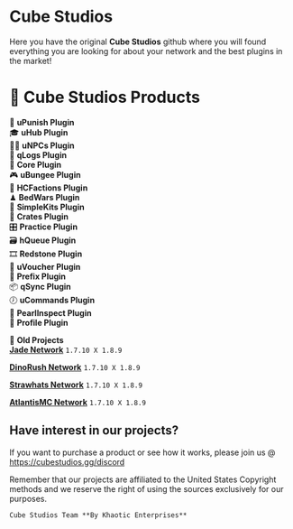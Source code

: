 # Cube Studios

Here you have the original **Cube Studios** github
where you will found everything you are looking for
about your network and the best plugins in the market!

  
# 🎲 Cube Studios Products
  

👮 **uPunish Plugin**  
🎓 **uHub Plugin**  
👶🏻 **uNPCs Plugin**  
👟 **qLogs Plugin**  
🏅 **Core Plugin**  
🎮 **uBungee Plugin**  
🎨 **HCFactions Plugin**  
♟ **BedWars Plugin**  
🔌 **SimpleKits Plugin**  
💾 **Crates Plugin**  
🎛 **Practice Plugin**  
🗃 **hQueue Plugin**  
🎞 **Redstone Plugin**  
🎰 **uVoucher Plugin**  
🎥 **Prefix Plugin**  
📦 **qSync Plugin**  
🕖 **uCommands Plugin**  
📓 **PearlInspect Plugin**  
🪪 **Profile Plugin**  

📑 **Old Projects**  
**[Jade Network](https://www.x.com/jademcnet)** `1.7.10 X 1.8.9`

**[DinoRush Network](https://www.x.com/dinorushnetwork)** `1.7.10 X 1.8.9`  

**[Strawhats Network](https://www.x.com/StrawhatsNet)** `1.7.10 X 1.8.9`

**[AtlantisMC Network](https://www.x.com/AtlantisMCnetwork)** `1.7.10 X 1.8.9`


## **Have interest in our projects?**  

If you want to purchase a product or see how it works, please join us @ https://cubestudios.gg/discord


Remember that our projects are affiliated to the United States Copyright methods and we reserve the 
right of using the sources exclusively for our purposes.
  
`Cube Studios Team **By Khaotic Enterprises**`  

